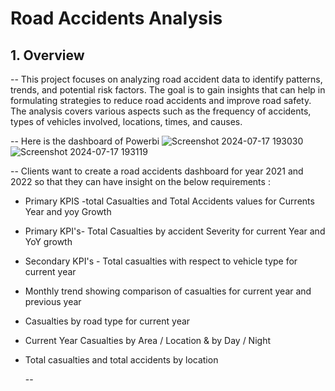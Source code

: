 
# Road Accidents Analysis 

## 1. Overview 
--
This project focuses on analyzing road accident data to identify patterns, trends, and potential risk factors.
The goal is to gain insights that can help in formulating strategies to reduce road accidents and improve road safety. 
The analysis covers various aspects such as the frequency of accidents, types of vehicles involved, locations, times, and causes.

--
Here is the dashboard of Powerbi 
![Screenshot 2024-07-17 193030](https://github.com/user-attachments/assets/4273deb3-18eb-4502-9d09-916c935ee005)
![Screenshot 2024-07-17 193119](https://github.com/user-attachments/assets/d2b27f7f-7d33-4501-b3a3-858066c683e3)

--
Clients want to create a road accidents dashboard for year 2021 and 2022 so that they can have insight on the below requirements :

* Primary KPIS -total Casualties and Total Accidents values for Currents Year and yoy Growth 
* Primary KPI's- Total Casualties by accident Severity for current Year and YoY growth 
* Secondary KPI's - Total casualties with respect to vehicle type for current year
* Monthly trend showing comparison of casualties for current year and previous year
* Casualties by road type for current year
* Current Year Casualties by Area / Location & by Day / Night 
* Total casualties and total accidents by location

  --


